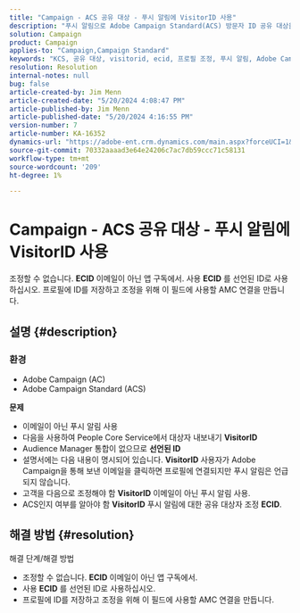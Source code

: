 ```yaml
---
title: "Campaign - ACS 공유 대상 - 푸시 알림에 VisitorID 사용"
description: "푸시 알림으로 Adobe Campaign Standard(ACS) 방문자 ID 공유 대상을 조정하는 방법을 알아봅니다."
solution: Campaign
product: Campaign
applies-to: "Campaign,Campaign Standard"
keywords: "KCS, 공유 대상, visitorid, ecid, 프로필 조정, 푸시 알림, Adobe Campaign Standard, ACS, 문제 해결, Adobe Campaign, AC"
resolution: Resolution
internal-notes: null
bug: false
article-created-by: Jim Menn
article-created-date: "5/20/2024 4:08:47 PM"
article-published-by: Jim Menn
article-published-date: "5/20/2024 4:16:55 PM"
version-number: 7
article-number: KA-16352
dynamics-url: "https://adobe-ent.crm.dynamics.com/main.aspx?forceUCI=1&pagetype=entityrecord&etn=knowledgearticle&id=387f5b3b-c316-ef11-9f8a-6045bd006268"
source-git-commit: 70332aaaad3e64e24206c7ac7db59ccc71c58131
workflow-type: tm+mt
source-wordcount: '209'
ht-degree: 1%

---
```


# Campaign - ACS 공유 대상 - 푸시 알림에 VisitorID 사용


조정할 수 없습니다. <b>ECID</b> 이메일이 아닌 앱 구독에서. 사용 <b>ECID</b> 를 선언된 ID로 사용하십시오. 프로필에 ID를 저장하고 조정을 위해 이 필드에 사용할 AMC 연결을 만듭니다.

## 설명 {#description}


### <b>환경</b>

- Adobe Campaign (AC)
- Adobe Campaign Standard (ACS)


<b>문제</b>

- 이메일이 아닌 푸시 알림 사용
- 다음을 사용하여 People Core Service에서 대상자 내보내기 <b>VisitorID</b>
- Audience Manager 통합이 없으므로 <b>선언된 ID</b>
- 설명서에는 다음 내용이 명시되어 있습니다. <b>VisitorID</b> 사용자가 Adobe Campaign을 통해 보낸 이메일을 클릭하면 프로필에 연결되지만 푸시 알림은 언급되지 않습니다.
- 고객을 다음으로 조정해야 함 <b>VisitorID</b> 이메일이 아닌 푸시 알림 사용.
- ACS인지 여부를 알아야 함 <b>VisitorID</b> 푸시 알림에 대한 공유 대상자 조정 <b>ECID</b>.







## 해결 방법 {#resolution}


해결 단계/해결 방법

- 조정할 수 없습니다. <b>ECID</b> 이메일이 아닌 앱 구독에서.
- 사용 <b>ECID</b> 를 선언된 ID로 사용하십시오.
- 프로필에 ID를 저장하고 조정을 위해 이 필드에 사용할 AMC 연결을 만듭니다.



